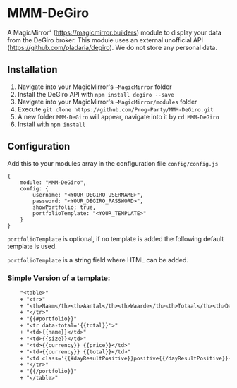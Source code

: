 # MMM-DeGiro
A MagicMirror² (https://magicmirror.builders) module to display your data from the DeGiro broker. 
This module uses an external unofficial API (https://github.com/pladaria/degiro). We do not store any personal data.

## Installation
1. Navigate into your MagicMirror's `~MagicMirror` folder
1. Install the DeGiro API with `npm install degiro --save` 
1. Navigate into your MagicMirror's `~MagicMirror/modules` folder
1. Execute `git clone https://github.com/Prog-Party/MMM-DeGiro.git`
1. A new folder `MMM-DeGiro` will appear, navigate into it by `cd MMM-DeGiro`
1. Install with `npm install`

## Configuration
Add this to your modules array in the configuration file `config/config.js`

```
{
	module: "MMM-DeGiro",
	config: {
		username: "<YOUR_DEGIRO_USERNAME>",
		password: "<YOUR_DEGIRO_PASSWORD>",
		showPortfolio: true,	
		portfolioTemplate: "<YOUR_TEMPLATE>"
	}
}
```
`portfolioTemplate` is optional, if no template is added the following default template is used.

`portfolioTemplate` is a string field where HTML can be added.

### Simple Version of a template:
```default template
	"<table>" 
	+ "<tr>"
	+ "<th>Naam</th><th>Aantal</th><th>Waarde</th><th>Totaal</th><th>Dagresultaat</th>"
	+ "</tr>"
	+ "{{#portfolio}}"
	+ "<tr data-total='{{total}}'>"
	+ "<td>{{name}}</td>"
	+ "<td>{{size}}</td>"
	+ "<td>{{currency}} {{price}}</td>"
	+ "<td>{{currency}} {{total}}</td>"
	+ "<td class='{{#dayResultPositive}}positive{{/dayResultPositive}}{{#dayResultNegative}}negative{{/dayResultNegative}}'>{{currency}} {{dayResult}}</td>"
	+ "</tr>"
	+ "{{/portfolio}}"
	+ "</table>"
```
